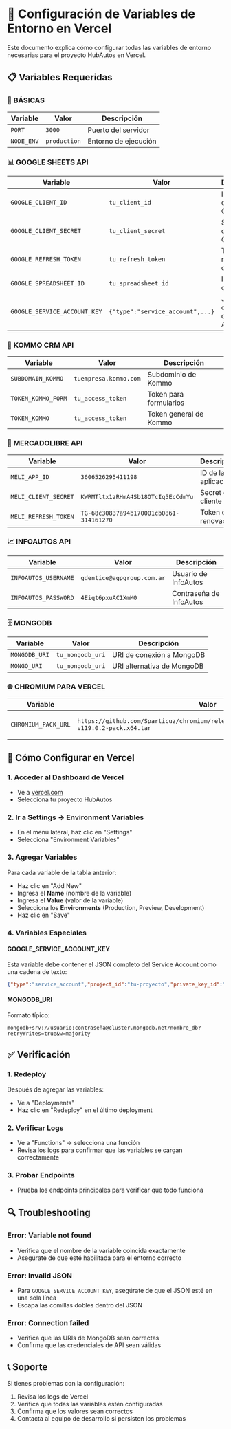 # 🔧 Configuración de Variables de Entorno en Vercel

Este documento explica cómo configurar todas las variables de entorno necesarias para el proyecto HubAutos en Vercel.

## 📋 Variables Requeridas

### 🚀 **BÁSICAS**
| Variable | Valor | Descripción |
|----------|-------|-------------|
| `PORT` | `3000` | Puerto del servidor |
| `NODE_ENV` | `production` | Entorno de ejecución |

### 📊 **GOOGLE SHEETS API**
| Variable | Valor | Descripción |
|----------|-------|-------------|
| `GOOGLE_CLIENT_ID` | `tu_client_id` | ID del cliente de Google |
| `GOOGLE_CLIENT_SECRET` | `tu_client_secret` | Secret del cliente de Google |
| `GOOGLE_REFRESH_TOKEN` | `tu_refresh_token` | Token de renovación de Google |
| `GOOGLE_SPREADSHEET_ID` | `tu_spreadsheet_id` | ID de la hoja de cálculo |
| `GOOGLE_SERVICE_ACCOUNT_KEY` | `{"type":"service_account",...}` | JSON completo del Service Account |

### 🏢 **KOMMO CRM API**
| Variable | Valor | Descripción |
|----------|-------|-------------|
| `SUBDOMAIN_KOMMO` | `tuempresa.kommo.com` | Subdominio de Kommo |
| `TOKEN_KOMMO_FORM` | `tu_access_token` | Token para formularios |
| `TOKEN_KOMMO` | `tu_access_token` | Token general de Kommo |

### 🚗 **MERCADOLIBRE API**
| Variable | Valor | Descripción |
|----------|-------|-------------|
| `MELI_APP_ID` | `3606526295411198` | ID de la aplicación |
| `MELI_CLIENT_SECRET` | `KWRMTltx1zRHmA4Sb18OTcIq5EcCdmYu` | Secret del cliente |
| `MELI_REFRESH_TOKEN` | `TG-68c30837a94b170001cb0861-314161270` | Token de renovación |

### 📈 **INFOAUTOS API**
| Variable | Valor | Descripción |
|----------|-------|-------------|
| `INFOAUTOS_USERNAME` | `gdentice@agpgroup.com.ar` | Usuario de InfoAutos |
| `INFOAUTOS_PASSWORD` | `4Eiqt6pxuAC1XmM0` | Contraseña de InfoAutos |

### 🗄️ **MONGODB**
| Variable | Valor | Descripción |
|----------|-------|-------------|
| `MONGODB_URI` | `tu_mongodb_uri` | URI de conexión a MongoDB |
| `MONGO_URI` | `tu_mongodb_uri` | URI alternativa de MongoDB |

### 🌐 **CHROMIUM PARA VERCEL**
| Variable | Valor | Descripción |
|----------|-------|-------------|
| `CHROMIUM_PACK_URL` | `https://github.com/Sparticuz/chromium/releases/download/v119.0.2/chromium-v119.0.2-pack.x64.tar` | URL del paquete de Chromium |

## 🚀 Cómo Configurar en Vercel

### 1. **Acceder al Dashboard de Vercel**
- Ve a [vercel.com](https://vercel.com)
- Selecciona tu proyecto HubAutos

### 2. **Ir a Settings → Environment Variables**
- En el menú lateral, haz clic en "Settings"
- Selecciona "Environment Variables"

### 3. **Agregar Variables**
Para cada variable de la tabla anterior:
- Haz clic en "Add New"
- Ingresa el **Name** (nombre de la variable)
- Ingresa el **Value** (valor de la variable)
- Selecciona los **Environments** (Production, Preview, Development)
- Haz clic en "Save"

### 4. **Variables Especiales**

#### **GOOGLE_SERVICE_ACCOUNT_KEY**
Esta variable debe contener el JSON completo del Service Account como una cadena de texto:
```json
{"type":"service_account","project_id":"tu-proyecto","private_key_id":"...","private_key":"-----BEGIN PRIVATE KEY-----\n...\n-----END PRIVATE KEY-----\n","client_email":"...","client_id":"...","auth_uri":"https://accounts.google.com/o/oauth2/auth","token_uri":"https://oauth2.googleapis.com/token","auth_provider_x509_cert_url":"https://www.googleapis.com/oauth2/v1/certs","client_x509_cert_url":"..."}
```

#### **MONGODB_URI**
Formato típico:
```
mongodb+srv://usuario:contraseña@cluster.mongodb.net/nombre_db?retryWrites=true&w=majority
```

## ✅ Verificación

### 1. **Redeploy**
Después de agregar las variables:
- Ve a "Deployments"
- Haz clic en "Redeploy" en el último deployment

### 2. **Verificar Logs**
- Ve a "Functions" → selecciona una función
- Revisa los logs para confirmar que las variables se cargan correctamente

### 3. **Probar Endpoints**
- Prueba los endpoints principales para verificar que todo funciona

## 🔍 Troubleshooting

### **Error: Variable not found**
- Verifica que el nombre de la variable coincida exactamente
- Asegúrate de que esté habilitada para el entorno correcto

### **Error: Invalid JSON**
- Para `GOOGLE_SERVICE_ACCOUNT_KEY`, asegúrate de que el JSON esté en una sola línea
- Escapa las comillas dobles dentro del JSON

### **Error: Connection failed**
- Verifica que las URIs de MongoDB sean correctas
- Confirma que las credenciales de API sean válidas

## 📞 Soporte

Si tienes problemas con la configuración:
1. Revisa los logs de Vercel
2. Verifica que todas las variables estén configuradas
3. Confirma que los valores sean correctos
4. Contacta al equipo de desarrollo si persisten los problemas

